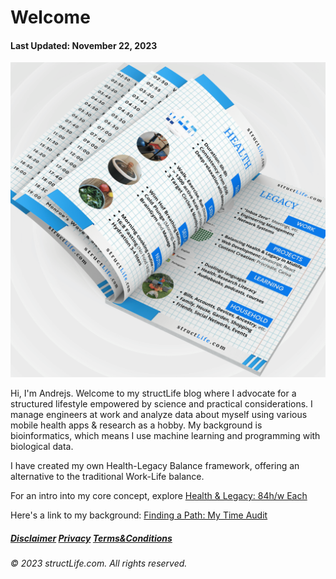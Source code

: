 # Welcome

#### Last Updated: November 22, 2023

![A 3D perspective image from structLife.com, showing a detailed structured schedule for balancing 'Health' with 'Legacy' activities. The 'Health' column includes items like exercise and nutrition, with images depicting healthy food and a workout, while the 'Legacy' section includes work and learning, with related professional and educational activities.](../images/products/about-2023-11-22-welcome-to-structlife-health-and-legacy-balance.png)

Hi, I'm Andrejs. Welcome to my structLife blog where I advocate for a structured lifestyle empowered by science and practical considerations. I manage engineers at work and analyze data about myself using various mobile health apps & research as a hobby. My background is bioinformatics, which means I use machine learning and programming with biological data.

I have created my own Health-Legacy Balance framework, offering an alternative to the traditional Work-Life balance. 

For an intro into my core concept, explore [Health & Legacy: 84h/w Each](/about-2023-11-22-health-and-legacy-84-hours-per-week-each)

Here's a link to my background: [Finding a Path: My Time Audit](/about-2023-11-22-finding-a-path-my-time-audit)


##### [Disclaimer](/about-disclaimer)  [Privacy](/about-privacy-policy)  [Terms&Conditions](/about-terms-conditions)

###### © 2023 structLife.com. All rights reserved.